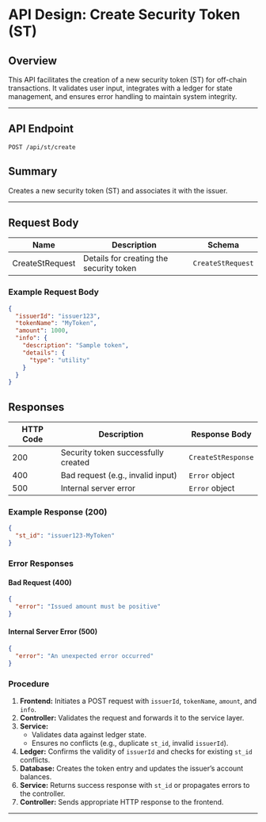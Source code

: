 # API Design: Create Security Token (ST)

## Overview
This API facilitates the creation of a new security token (ST) for off-chain transactions. It validates user input, integrates with a ledger for state management, and ensures error handling to maintain system integrity.

---

## **API Endpoint**
`POST /api/st/create`

## **Summary**
Creates a new security token (ST) and associates it with the issuer.

---

## **Request Body**

| Name             | Description                              | Schema               |
|------------------|------------------------------------------|----------------------|
| CreateStRequest  | Details for creating the security token | `CreateStRequest`   |

### **Example Request Body**

```json
{
  "issuerId": "issuer123",
  "tokenName": "MyToken",
  "amount": 1000,
  "info": {
    "description": "Sample token",
    "details": {
      "type": "utility"
    }
  }
}
```

## **Responses**

| HTTP Code | Description                                  | Response Body           |
|-----------|----------------------------------------------|-------------------------|
| 200       | Security token successfully created          | `CreateStResponse`      |
| 400       | Bad request (e.g., invalid input)            | `Error` object          |
| 500       | Internal server error                        | `Error` object          |

### **Example Response (200)**

```json
{
  "st_id": "issuer123-MyToken"
}
```

### **Error Responses**

#### **Bad Request (400)**
```json
{
  "error": "Issued amount must be positive"
}
```

#### **Internal Server Error (500)**
```json
{
  "error": "An unexpected error occurred"
}
```

### **Procedure**
1. **Frontend:** Initiates a POST request with `issuerId`, `tokenName`, `amount`, and `info`.
2. **Controller:** Validates the request and forwards it to the service layer.
3. **Service:**
   - Validates data against ledger state.
   - Ensures no conflicts (e.g., duplicate `st_id`, invalid `issuerId`).
4. **Ledger:** Confirms the validity of `issuerId` and checks for existing `st_id` conflicts.
5. **Database:** Creates the token entry and updates the issuer’s account balances.
6. **Service:** Returns success response with `st_id` or propagates errors to the controller.
7. **Controller:** Sends appropriate HTTP response to the frontend.

---


